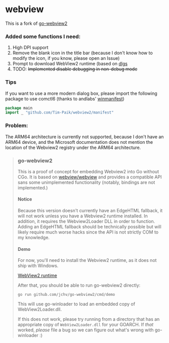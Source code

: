 # webview
This is a fork of [go-webview2](https://github.com/jchv/go-webview2)

### Added some functions I need:
1. High DPI support
2. Remove the blank icon in the title bar (because I don't know how to modify the icon, if you know, please open an Issue)
3. Prompt to download WebView2 runtime (based on [dlgs](https://github.com/gen2brain/dlgs)
4. TODO: ~~Implemented disable debugging in non-debug mode~~

### Tips
If you want to use a more modern dialog box, please import the following package to use comctl6 (thanks to andlabs' [winmanifest](https://github.com/andlabs/ui/tree/master/winmanifest))
```go
package main
import _ "github.com/Tim-Paik/webview2/manifest"
```

### Problem:
The ARM64 architecture is currently not supported, because I don't have an ARM64 device, and the Microsoft documentation does not mention the location of the Webview2 registry under the ARM64 architecture.

> ### go-webview2
> This is a proof of concept for embedding Webview2 into Go without CGo. It is based on [webview/webview](https://github.com/webview/webview) and provides a compatible API sans some unimplemented functionality (notably, bindings are not implemented.)
>
> #### Notice
> Because this version doesn't currently have an EdgeHTML fallback, it will not work unless you have a Webview2 runtime installed. In addition, it requires the Webview2Loader DLL in order to function. Adding an EdgeHTML fallback should be technically possible but will likely require much worse hacks since the API is not strictly COM to my knowledge.
>
> #### Demo
> For now, you'll need to install the Webview2 runtime, as it does not ship with Windows.
>
> [WebView2 runtime](https://developer.microsoft.com/en-us/microsoft-edge/webview2/)
>
> After that, you should be able to run go-webview2 directly:
>
> ```
> go run github.com/jchv/go-webview2/cmd/demo
> ```
>
> This will use go-winloader to load an embedded copy of WebView2Loader.dll.
>
> If this does not work, please try running from a directory that has an appropriate copy of `WebView2Loader.dll` for your GOARCH. If _that_ worked, *please* file a bug so we can figure out what's wrong with go-winloader :)
